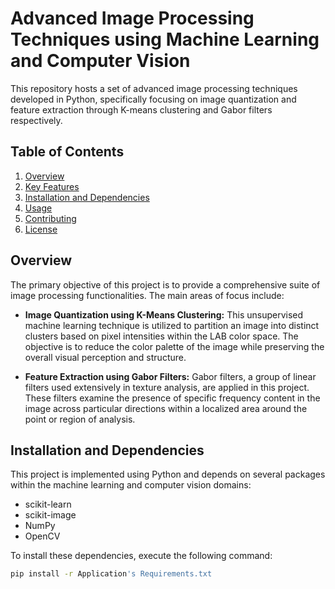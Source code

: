 # Advanced Image Processing Techniques using Machine Learning and Computer Vision

This repository hosts a set of advanced image processing techniques developed in Python, specifically focusing on image quantization and feature extraction through K-means clustering and Gabor filters respectively.

## Table of Contents

1. [Overview](#overview)
2. [Key Features](#key-features)
3. [Installation and Dependencies](#installation-and-dependencies)
4. [Usage](#usage)
5. [Contributing](#contributing)
6. [License](#license)

## Overview

The primary objective of this project is to provide a comprehensive suite of image processing functionalities. The main areas of focus include:

- **Image Quantization using K-Means Clustering:** This unsupervised machine learning technique is utilized to partition an image into distinct clusters based on pixel intensities within the LAB color space. The objective is to reduce the color palette of the image while preserving the overall visual perception and structure.

- **Feature Extraction using Gabor Filters:** Gabor filters, a group of linear filters used extensively in texture analysis, are applied in this project. These filters examine the presence of specific frequency content in the image across particular directions within a localized area around the point or region of analysis.

## Installation and Dependencies

This project is implemented using Python and depends on several packages within the machine learning and computer vision domains:

- scikit-learn
- scikit-image
- NumPy
- OpenCV

To install these dependencies, execute the following command:

```bash
pip install -r Application's Requirements.txt
